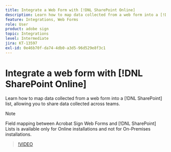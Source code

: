 ```yaml
---
title: Integrate a Web Form with [!DNL SharePoint Online]
description: Learn how to map data collected from a web form into a [!DNL SharePoint] list
feature: Integrations, Web Forms
role: User
product: adobe sign
topic: Integrations
level: Intermediate
jira: KT-13597
exl-id: 0e46b70f-da74-4db0-a3d5-96d529e8f3c1
---
```

# Integrate a web form with [!DNL SharePoint Online]

Learn how to map data collected from a web form into a [!DNL SharePoint] list, allowing you to share data collected across teams.

>[!NOTE]
>
>Field mapping between Acrobat Sign Web Forms and [!DNL SharePoint] Lists is available only for Online installations and not for On-Premises installations. 

>[!VIDEO](https://video.tv.adobe.com/v/3421616?quality=12&learn=on&hidetitle=true)
